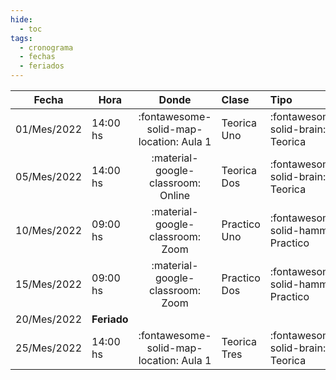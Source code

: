 ```yaml
---
hide: 
  - toc
tags:
  - cronograma
  - fechas
  - feriados
---
```


| Fecha       | Hora     | Donde                                   | Clase        | Tipo                                | Docente | 
| ----------- | -------- | :-------------------------------------: | :----------- | :---------------------------------- | :------ |
| 01/Mes/2022 | 14:00 hs | :fontawesome-solid-map-location: Aula 1 | Teorica Uno  | :fontawesome-solid-brain: Teorica   | Tito    |
| 05/Mes/2022 | 14:00 hs | :material-google-classroom: Online      | Teorica Dos  | :fontawesome-solid-brain: Teorica   | Bob     |
| 10/Mes/2022 | 09:00 hs | :material-google-classroom: Zoom        | Practico Uno | :fontawesome-solid-hammer: Practico | Flyn    |
| 15/Mes/2022 | 09:00 hs | :material-google-classroom: Zoom        | Practico Dos | :fontawesome-solid-hammer: Practico | Paff    |
| 20/Mes/2022 | **Feriado**                                                                                                       |
| 25/Mes/2022 | 14:00 hs | :fontawesome-solid-map-location: Aula 1 | Teorica Tres | :fontawesome-solid-brain: Teorica   | Bart    |
